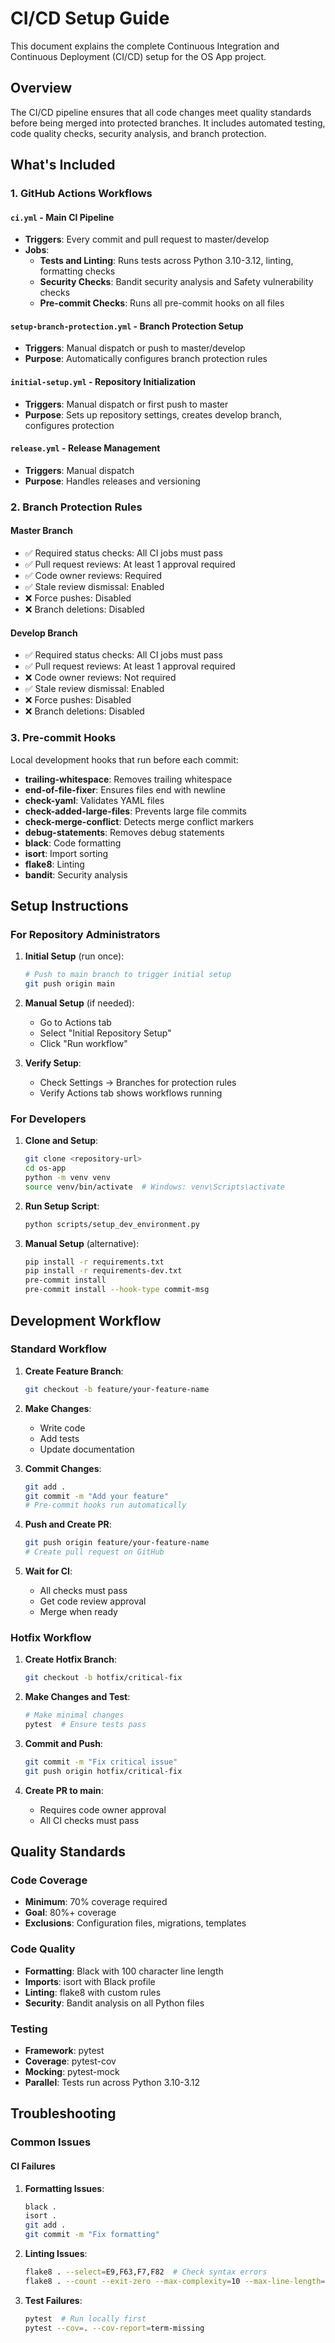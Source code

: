 # CI/CD Setup Guide

This document explains the complete Continuous Integration and Continuous Deployment (CI/CD) setup for the OS App project.

## Overview

The CI/CD pipeline ensures that all code changes meet quality standards before being merged into protected branches. It includes automated testing, code quality checks, security analysis, and branch protection.

## What's Included

### 1. GitHub Actions Workflows

#### `ci.yml` - Main CI Pipeline
- **Triggers**: Every commit and pull request to master/develop
- **Jobs**:
  - **Tests and Linting**: Runs tests across Python 3.10-3.12, linting, formatting checks
  - **Security Checks**: Bandit security analysis and Safety vulnerability checks
  - **Pre-commit Checks**: Runs all pre-commit hooks on all files

#### `setup-branch-protection.yml` - Branch Protection Setup
- **Triggers**: Manual dispatch or push to master/develop
- **Purpose**: Automatically configures branch protection rules

#### `initial-setup.yml` - Repository Initialization
- **Triggers**: Manual dispatch or first push to master
- **Purpose**: Sets up repository settings, creates develop branch, configures protection

#### `release.yml` - Release Management
- **Triggers**: Manual dispatch
- **Purpose**: Handles releases and versioning

### 2. Branch Protection Rules

#### Master Branch
- ✅ Required status checks: All CI jobs must pass
- ✅ Pull request reviews: At least 1 approval required
- ✅ Code owner reviews: Required
- ✅ Stale review dismissal: Enabled
- ❌ Force pushes: Disabled
- ❌ Branch deletions: Disabled

#### Develop Branch
- ✅ Required status checks: All CI jobs must pass
- ✅ Pull request reviews: At least 1 approval required
- ❌ Code owner reviews: Not required
- ✅ Stale review dismissal: Enabled
- ❌ Force pushes: Disabled
- ❌ Branch deletions: Disabled

### 3. Pre-commit Hooks

Local development hooks that run before each commit:
- **trailing-whitespace**: Removes trailing whitespace
- **end-of-file-fixer**: Ensures files end with newline
- **check-yaml**: Validates YAML files
- **check-added-large-files**: Prevents large file commits
- **check-merge-conflict**: Detects merge conflict markers
- **debug-statements**: Removes debug statements
- **black**: Code formatting
- **isort**: Import sorting
- **flake8**: Linting
- **bandit**: Security analysis

## Setup Instructions

### For Repository Administrators

1. **Initial Setup** (run once):
   ```bash
   # Push to main branch to trigger initial setup
   git push origin main
   ```

2. **Manual Setup** (if needed):
   - Go to Actions tab
   - Select "Initial Repository Setup"
   - Click "Run workflow"

3. **Verify Setup**:
   - Check Settings → Branches for protection rules
   - Verify Actions tab shows workflows running

### For Developers

1. **Clone and Setup**:
   ```bash
   git clone <repository-url>
   cd os-app
   python -m venv venv
   source venv/bin/activate  # Windows: venv\Scripts\activate
   ```

2. **Run Setup Script**:
   ```bash
   python scripts/setup_dev_environment.py
   ```

3. **Manual Setup** (alternative):
   ```bash
   pip install -r requirements.txt
   pip install -r requirements-dev.txt
   pre-commit install
   pre-commit install --hook-type commit-msg
   ```

## Development Workflow

### Standard Workflow

1. **Create Feature Branch**:
   ```bash
   git checkout -b feature/your-feature-name
   ```

2. **Make Changes**:
   - Write code
   - Add tests
   - Update documentation

3. **Commit Changes**:
   ```bash
   git add .
   git commit -m "Add your feature"
   # Pre-commit hooks run automatically
   ```

4. **Push and Create PR**:
   ```bash
   git push origin feature/your-feature-name
   # Create pull request on GitHub
   ```

5. **Wait for CI**:
   - All checks must pass
   - Get code review approval
   - Merge when ready

### Hotfix Workflow

1. **Create Hotfix Branch**:
   ```bash
   git checkout -b hotfix/critical-fix
   ```

2. **Make Changes and Test**:
   ```bash
   # Make minimal changes
   pytest  # Ensure tests pass
   ```

3. **Commit and Push**:
   ```bash
   git commit -m "Fix critical issue"
   git push origin hotfix/critical-fix
   ```

4. **Create PR to main**:
   - Requires code owner approval
   - All CI checks must pass

## Quality Standards

### Code Coverage
- **Minimum**: 70% coverage required
- **Goal**: 80%+ coverage
- **Exclusions**: Configuration files, migrations, templates

### Code Quality
- **Formatting**: Black with 100 character line length
- **Imports**: isort with Black profile
- **Linting**: flake8 with custom rules
- **Security**: Bandit analysis on all Python files

### Testing
- **Framework**: pytest
- **Coverage**: pytest-cov
- **Mocking**: pytest-mock
- **Parallel**: Tests run across Python 3.10-3.12

## Troubleshooting

### Common Issues

#### CI Failures

1. **Formatting Issues**:
   ```bash
   black .
   isort .
   git add .
   git commit -m "Fix formatting"
   ```

2. **Linting Issues**:
   ```bash
   flake8 . --select=E9,F63,F7,F82  # Check syntax errors
   flake8 . --count --exit-zero --max-complexity=10 --max-line-length=100
   ```

3. **Test Failures**:
   ```bash
   pytest  # Run locally first
   pytest --cov=. --cov-report=term-missing
   ```
